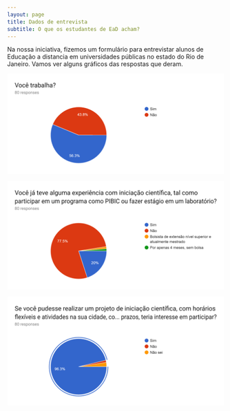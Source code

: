 ```yaml
---
layout: page
title: Dados de entrevista
subtitle: O que os estudantes de EaD acham?
---
```


Na nossa iniciativa, fizemos um formulário para entrevistar alunos de Educação a distancia
em universidades públicas no estado do Rio de Janeiro. Vamos ver alguns gráficos das respostas que deram.

![](/img/aluno1.png)  

![](/img/aluno2.png)  

![](/img/aluno3.png)
